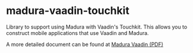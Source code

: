 madura-vaadin-touchkit
==

Library to support using Madura with Vaadin's Touchkit. This allows you to construct mobile applications that use Vaadin and Madura. 

A more detailed document can be found at [Madura Vaadin (PDF)](http://www.madurasoftware.com/madura-vaadin.pdf)

